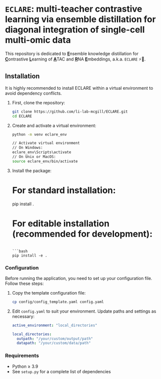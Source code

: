 # `ECLARE`: multi-teacher contrastive learning via ensemble distillation for diagonal integration of single-cell multi-omic data

This repository is dedicated to <ins>**E**</ins>nsemble knowledge distillation for <ins>**C**</ins>ontrastive <ins>**L**</ins>earning of <ins>**A**</ins>TAC and <ins>**R**</ins>NA <ins>**E**</ins>mbeddings, a.k.a. `ECLARE` :zap::cake:.

## Installation

It is highly recommended to install ECLARE within a virtual environment to avoid dependency conflicts.

1. First, clone the repository:

    ```bash
    git clone https://github.com/li-lab-mcgill/ECLARE.git
    cd ECLARE
    ```

2. Create and activate a virtual environment:

    ```bash
    python -m venv eclare_env

    // Activate virtual environment
    // On Windows:
    eclare_env\Scripts\activate
    // On Unix or MacOS:
    source eclare_env/bin/activate
    ```

3. Install the package:
    # For standard installation:
    pip install .

    # For editable installation (recommended for development):
    ```

    ```bash
    pip install -e .
    ```

### Configuration

Before running the application, you need to set up your configuration file. Follow these steps:

1. Copy the template configuration file:

    ```bash
    cp config/config_template.yaml config.yaml
    ```

2. Edit `config.yaml` to suit your environment. Update paths and settings as necessary:

    ```yaml
    active_environment: "local_directories"

    local_directories:
      outpath: "/your/custom/output/path"
      datapath: "/your/custom/data/path"
    ```

### Requirements
- Python ≥ 3.9
- See `setup.py` for a complete list of dependencies

